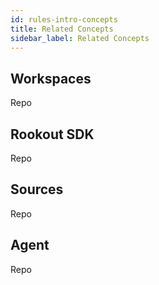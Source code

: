 ```yaml
---
id: rules-intro-concepts
title: Related Concepts
sidebar_label: Related Concepts
---
```


## Workspaces

Repo

## Rookout SDK

Repo

## Sources

Repo

## Agent

Repo